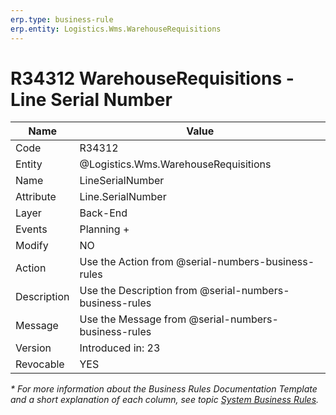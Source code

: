 ```yaml
---
erp.type: business-rule
erp.entity: Logistics.Wms.WarehouseRequisitions
---
```


# R34312 WarehouseRequisitions - Line Serial Number

| Name | Value |
| ---- | ----- |
| Code | R34312 |
| Entity |@Logistics.Wms.WarehouseRequisitions |
| Name | LineSerialNumber |
| Attribute | Line.SerialNumber |
| Layer | Back-End |
| Events | Planning + |
| Modify | NO |
| Action | Use the Action from @serial-numbers-business-rules |
| Description | Use the Description from @serial-numbers-business-rules |
| Message | Use the Message from @serial-numbers-business-rules  |
| Version | Introduced in: 23 |
| Revocable | YES |


*\* For more information about the Business Rules Documentation Template and a short explanation of each column, see
topic [System Business Rules](../templates/template-description-system-business-rules.md).*
